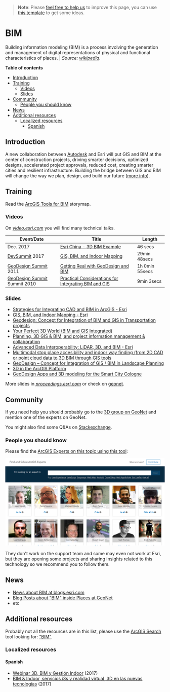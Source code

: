 > **Note**: Please [feel free to help us](#contributions) to improve this page, you can use [this template](https://github.com/esri-es/awesome-arcgis/blob/master/RESOURCE_PAGE_TEMPLATE.md) to get some ideas.

# BIM
Building information modeling (BIM) is a process involving the generation and management of digital representations of physical and functional characteristics of places. | *Source:  [wikipedia](https://en.wikipedia.org/wiki/Building_information_modeling)*.

<!-- START doctoc generated TOC please keep comment here to allow auto update -->
<!-- DON'T EDIT THIS SECTION, INSTEAD RE-RUN doctoc TO UPDATE -->
**Table of contents**

- [Introduction](#introduction)
- [Training](#training)
  - [Videos](#videos)
  - [Slides](#slides)
- [Community](#community)
  - [People you should know](#people-you-should-know)
- [News](#news)
- [Additional resources](#additional-resources)
  - [Localized resources](#localized-resources)
    - [Spanish](#spanish)

<!-- END doctoc generated TOC please keep comment here to allow auto update -->

## Introduction

A new collaboration between [Autodesk](https://www.autodesk.com/solutions/bim/hub/autodesk-esri) and Esri will put GIS and BIM at the center of construction projects, driving smarter decisions, optimized designs, accelerated project approvals, reduced cost, creating smarter cities and resilient infrastructure. Building the bridge between GIS and BIM will change the way we plan, design, and build our future ([more info](http://www.esri.com/landing-pages/autodesk-esri-strategic-alliance)).

## Training

Read the [ArcGIS Tools for BIM](https://greenshoots.maps.arcgis.com/apps/Cascade/index.html?appid=df637a80bd17412caf4a4e075019748e) storymap.

### Videos

On [*video.esri.com*](https://www.esri.com/videos/search?q=bim) you will find many technical talks.

|Event/Date|Title|Length|
|---|---|---|
|Dec. 2017|[Esri China - 3D BIM Example](https://www.youtube.com/watch?v=vhn0220sjUI&feature=youtu.be)|46 secs|
|[DevSummit](http://www.esri.com/events/devsummit) 2017|[GIS, BIM, and Indoor Mapping](https://www.youtube.com/watch?v=fdSHrkhbYXQ)|29min 48secs
|[GeoDesign Summit](http://www.esri.com/events/geodesign-summit) 2011|[Getting Real with GeoDesign and BIM](https://www.esri.com/videos/watch?videoid=176&channelid=LegacyVideo&isLegacy=true&title=getting-real-with-geodesign-and-bim)|1h 0min 55secs|
|[GeoDesign Summit](http://www.esri.com/events/geodesign-summit) Summit 2010|[Practical Considerations for Integrating BIM and GIS](https://www.esri.com/videos/watch?videoid=56&channelid=LegacyVideo&isLegacy=true&title=practical-considerations-for-integrating-bim-and-gis)|9min 3secs

### Slides

* [Strategies for Integrating CAD and BIM in ArcGIS - Esri](http://proceedings.esri.com/library/userconf/ets17/papers/ets_36.pdf)
* [GIS, BIM, and Indoor Mapping - Esri](http://proceedings.esri.com/library/userconf/devsummit17/papers/dev_int_167.pdf)
* [Geodesign: Concept for Integration of BIM and GIS in Transportation projects](http://proceedings.esri.com/library/userconf/ets17/papers/ets_34.pdf)
* [Your Perfect 3D World (BIM and GIS Integrated)](http://proceedings.esri.com/library/userconf/proc15/papers/965_86.pdf)
* [Planning, 3D GIS & BIM, and project information management & collaboration](http://proceedings.esri.com/library/userconf/proc16/papers/1710_368.pdf)
* [Advanced Data Interoperability: LiDAR, 3D, and BIM - Esri](http://proceedings.esri.com/library/userconf/proc15/tech-workshops/tw_587-58.pdf)
* [Multimodal stop place accesibility and indoor way finding (from 2D CAD or point cloud data to 3D BIM through GIS tools](http://proceedings.esri.com/library/userconf/ets16/papers/ets-16.pdf)
* [GeoDesign – Concept for Integration of GIS / BIM in Landscape Planning](http://proceedings.esri.com/library/userconf/proc17/papers/584_385.pdf)
* [3D in the ArcGIS Platform](http://proceedings.esri.com/library/userconf/ets17/papers/ets_02.pdf)
* [GeoDesign Apps and 3D modeling for the Smart City Cologne](http://proceedings.esri.com/library/userconf/geodesign-euro16/papers/geoeuro_16.pdf)

More slides in [*proceedings.esri.com*](https://www.google.es/search?q=site%3Aproceedings.esri.com+bim) or check on [geonet](https://community.esri.com/content?query=bim&filterID=all~objecttype~objecttype%5Bdocument%5D).

## Community

If you need help you should probably go to the [3D group on GeoNet](https://community.esri.com/community/gis/3d) and mention one of the experts on GeoNet.

You might also find some Q&As on [Stackexchange](https://gis.stackexchange.com/search?q=bim).

### People you should know

Please find the [ArcGIS Experts on this topic using this tool](https://esri-es.github.io/arcgis-experts/?topic=BIM):

[![ArcGIS Experts Tool Screenshot](https://github.com/esri-es/arcgis-experts/blob/master/assets/imgs/arcgis-experts-tool.png?raw=true)](https://esri-es.github.io/arcgis-experts/?topic=BIM)

They don't work on the support team and some may even not work at Esri,
but they are opening some projects and sharing insights related to this
technology so we recommend you to follow them.

## News

* [News about BIM at blogs.esri.com](https://blogs.esri.com/esri/arcgis/tag/bim/)
* [Blog Posts about "BIM" inside Places at GeoNet](https://community.esri.com/content?query=BIM&filterID=all~objecttype~objecttype%5Bblogpost%5D)
* etc

## Additional resources

Probably not all the resources are in this list, please use the [ArcGIS Search](https://esri-es.github.io/arcgis-search/) tool looking for: ["BIM"](https://esri-es.github.io/arcgis-search/?search="BIM"&utm_campaign=awesome-list&utm_source=awesome-list&utm_medium=page).

### Localized resources

#### Spanish

* [Webinar 3D, BIM y Gestión Indoor](https://www.youtube.com/watch?v=-PzdMRk7n80) (2017)
* [BIM & Indoor, servicios i3s y realidad virtual, 3D en las nuevas tecnologías](https://www.youtube.com/watch?v=mV77R2I_M-0) (2017)
